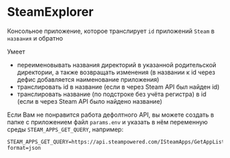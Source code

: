 # SteamExplorer
Консольное приложение, которое транслирует `id` приложений `Steam` в `названия` и обратно

Умеет 
- переименовывать названия директорий в указанной родительской директории, а также возвращать изменения (в названии к id через дефис добавляется наименование приложения)
- транслировать id в название (если в через Steam API был найден id)
- транслировать название (по подстроке без учёта регистра) в id (если в через Steam API было найдено название)

Если Вам не понравится работа дефолтного API, вы можете создать в папке с приложением файл `params.env` и указать в нём переменную среды `STEAM_APPS_GET_QUERY`, например:
```
STEAM_APPS_GET_QUERY=https://api.steampowered.com/ISteamApps/GetAppList/v0002/?format=json
```
